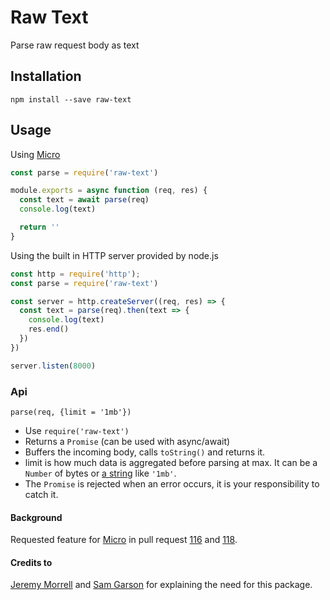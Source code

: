 # Raw Text

Parse raw request body as text

## Installation

`npm install --save raw-text`

## Usage

Using [Micro](https://www.github.com/zeit/micro)

```js
const parse = require('raw-text')

module.exports = async function (req, res) {
  const text = await parse(req)
  console.log(text)

  return ''
}
```

Using the built in HTTP server provided by node.js

```js
const http = require('http');
const parse = require('raw-text')

const server = http.createServer((req, res) => {
  const text = parse(req).then(text => {
    console.log(text)
    res.end()
  })
})

server.listen(8000)
```

### Api

`parse(req, {limit = '1mb'})`

- Use `require('raw-text')`
- Returns a `Promise` (can be used with async/await)
- Buffers the incoming body, calls `toString()` and returns it.
- limit is how much data is aggregated before parsing at max. It can be a `Number` of bytes or [a string](https://www.npmjs.com/package/bytes) like `'1mb'`.
- The `Promise` is rejected when an error occurs, it is your responsibility to catch it.


#### Background

Requested feature for [Micro](https://www.github.com/zeit/micro) in pull request [116](https://github.com/zeit/micro/pull/116) and [118](https://github.com/zeit/micro/pull/118).

#### Credits to

[Jeremy Morrell](https://github.com/jmorrell) and [Sam Garson](https://github.com/samtgarson) for explaining the need for this package.
